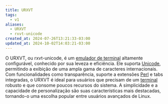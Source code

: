 ```yaml
---
title: URXVT
tags:
  - v1
aliases:
  - URXVT
  - rxvt-unicode
created_at: 2024-07-26T13:21:33-03:00
updated_at: 2024-10-02T14:03:21-03:00
---
```


O URXVT, ou rxvt-unicode, é um [emulador de terminal](Emulador_de_terminal.md) altamente configurável, conhecido por sua leveza e eficiência. Ele suporta [Unicode](../../../../atomos/2024/07/09/Unicode.md), permitindo a exibição de uma ampla gama de caracteres internacionais. Com funcionalidades como transparência, suporte a extensões [Perl](../../../../atomos/2024/07/09/Linguagem_Perl.md) e tabs integradas, o URXVT é ideal para usuários que precisam de um [terminal](Emulador_de_terminal.md) robusto e que consome poucos recursos do sistema. A simplicidade e a capacidade de personalização são suas características mais destacadas, tornando-o uma escolha popular entre usuários avançados de Linux.